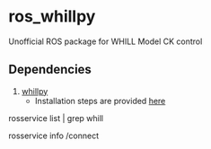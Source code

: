 # ros_whillpy
Unofficial ROS package for  WHILL Model CK control

## Dependencies
1. [whillpy](https://github.com/ShibataLab/whillpy)
    * Installation steps are provided [here](https://github.com/ShibataLab/whillpy#installation-steps)


rosservice list | grep whill



rosservice info /connect
